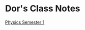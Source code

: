# Dor's Class Notes 





[Physics Semester 1](https://doreenram..github.io/physics3Notes/physics3Notes.html)

